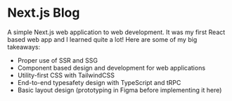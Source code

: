 # Next.js Blog
A simple Next.js web application to web development. It was my first React based web app and I learned quite a lot! Here are some of my big takeaways:
- Proper use of SSR and SSG
- Component based design and development for web applications
- Utility-first CSS with TailwindCSS
- End-to-end typesafety design with TypeScript and tRPC
- Basic layout design (prototyping in Figma before implementing it here)
